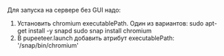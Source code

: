 Для запуска на сервере без GUI надо:
1. Установить chromium executablePath. Один из вариантов:
sudo apt-get install -y snapd
sudo snap install chromium
2. В pupeeteer.launch добавить атрибут executablePath: '/snap/bin/chromium'